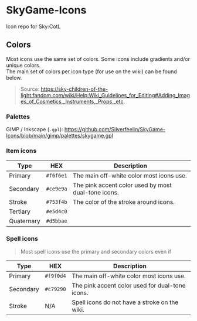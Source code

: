 # SkyGame-Icons
Icon repo for Sky:CotL

## Colors

Most icons use the same set of colors. Some icons include gradients and/or unique colors.  
The main set of colors per icon type (for use on the wiki) can be found below.

> Source: https://sky-children-of-the-light.fandom.com/wiki/Help:Wiki_Guidelines_for_Editing#Adding_Images_of_Cosmetics,_Instruments,_Props,_etc.

### Palettes

GIMP / Inkscape (`.gpl`): https://github.com/Silverfeelin/SkyGame-Icons/blob/main/gimp/palettes/skygame.gpl

### Item icons

| Type | HEX | Description |
|---|---|---|
| Primary | `#f6f6e1` | The main off-white color most icons use. |
| Secondary | `#ce9e9a` | The pink accent color used by most dual-tone icons. |
| Stroke | `#753f4b` | The color of the stroke around icons. |
| Tertiary | `#e5d4c0` | |
| Quaternary | `#d5bbae` | |

### Spell icons

> Most spell icons use the primary and secondary colors even if 

| Type | HEX | Description |
|---|---|---|
| Primary | `#f9f0d4` | The main off-white color most icons use. |
| Secondary | `#c79290` | The pink accent color used for dual-tone icons. |
| Stroke | N/A | Spell icons do not have a stroke on the wiki. |

